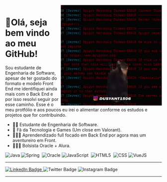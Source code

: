 <img src = 'giphy.webp' width = "325px" align = "right">

# 🖖Olá, seja bem vindo ao meu GitHub!

Sou estudante de Engenharia de Software, apesar de ter gostado do formato e modelo Front End me identifiquei ainda mais com o Back End e por isso resolvi seguir por esse caminho. Esse é o meu protfólio e aos poucos eu irei o alimentar conforme os estudos e projetos que for contribuindo.

- ✍🏻 Estudante de Engenharia de Software.
- 🖤 Fã da Tecnologia e Games (Um close em Valorant).
- 👩🏻‍💻 Aprendendizado full focado em Back End por agora mas um aventureiro em Front.
- 🙇🏻‍♂️ Bolsista Oracle + Alura.

<div>
  <img src="https://cdn.jsdelivr.net/gh/devicons/devicon@latest/icons/java/java-original.svg" title="Java" alt="Java" width="40" height="40"//>
  <img src="https://cdn.jsdelivr.net/gh/devicons/devicon@latest/icons/spring/spring-original.svg" title="Spring" alt="Spring" width="40" height="40"/>&nbsp;
  <img src="https://cdn.jsdelivr.net/gh/devicons/devicon@latest/icons/oracle/oracle-original.svg" title="Oracle" alt="Oracle" width="60"/>
  <img src="https://cdn.jsdelivr.net/gh/devicons/devicon@latest/icons/javascript/javascript-plain.svg" title="JavaScript" alt="JavaScript" width="40" height="40"/>&nbsp;
  <img src="https://cdn.jsdelivr.net/gh/devicons/devicon@latest/icons/html5/html5-original.svg" title="HTML5" alt="HTML5" width="40" height="40"/>&nbsp;
  <img src="https://cdn.jsdelivr.net/gh/devicons/devicon@latest/icons/css3/css3-original.svg" title="CSS3" alt="CSS" width="40"/>
  <img src="https://cdn.jsdelivr.net/gh/devicons/devicon@latest/icons/vuejs/vuejs-original-wordmark.svg" title="VueJS" alt="VueJS" width="40"/>
</div>

---

<div id="badges">
  <a href = "https://github.com/AbinadabeDev">
    <img src="https://img.shields.io/badge/LinkedIn-blue?style=for-the-badge&logo=linkedin&logoColor=white" alt="LinkedIn Badge"/>
  </a>
  <img src="https://img.shields.io/badge/Twitter-blue?style=for-the-badge&logo=twitter&logoColor=white" alt="Twitter Badge"/>
  <img src="https://img.shields.io/badge/-Instagram-%23E4405F?style=for-the-badge&logo=instagram&logoColor=white" alt="Instagram Badge"/>
</div>

---
